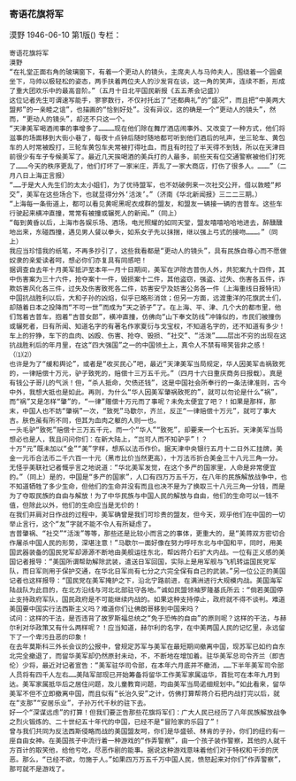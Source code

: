 ### 寄语花旗将军
漠野
1946-06-10
第1版()
专栏：

    寄语花旗将军
    漠野
    “在礼堂正面右角的玻璃窗下，有着一个更动人的镜头，主席夫人与马帅夫人，围绕着一个圆桌坐下，马帅以极轻松的姿态，两手扶着两位夫人的沙发背在谈，这一角的笑声，连续不断，形成了重大团欢乐中的最高音阶。”（五月十日北平国民新报《五五茶会记盛》）
    这位记者先生可谓速写能手，寥寥数行，不仅衬托出了“还都典礼”的“盛况”，而且把“中美两大盟邦”的一亲睦之谊”，也描画的“恰到好处”。没有异议，这的确是一个“更动人的镜头”，然而，“更动人的镜头”，却还不只这一个。
    “天津美军喝酒闹事的事增多了…………现在他们除在舞厅酒店闹事外、又改变了一种方式，他们将滋事的场面移到大街小巷了，每夜十点钟后随时随地都可听到他们酒后的吼声，坐三轮车、黄包车的人时常被殴打，三轮车黄包车夫常被打得吐血，而且有时拉了半天得不到钱，所以在天津目前很少有车子专候美军了。最近几天挨喝酒的美兵打的人最多，前些天有位交通警察被他们打死了………今天的秩序更乱了，他们打坏了一家米庄，弄乱了一家大商店，打伤了很多人。………”（二月八日上海正言报）
    “……于是大人先生们的太太小姐们，为了优待盟军，也不妨破例来一次社交公开，借以敦睦“邦交”，美军在这些场合下，也就显得分外‘活泼’。”（济南《华北新闻报》三二二三期。）
    “上海每一条街道上，都可以看见黄呢黑呢衣成群的盟友，和盟友一辆接一辆的吉普车。这些车行驶起来横冲直撞，常常有被撞或辗死人的新闻。”（同上）
    “每到黄昏以后，上海市各娱乐场、酒场，电光照耀的如同天堂，盟友嘻嘻哈哈地进去，醉醺醺地出来，东碰西撞，遇见男人餐以拳头，如系女子先以抹揣，继以强上弓式的接吻………。”（同上）
    我应当珍惜我的纸笔，不再多抄引了，这些我看都是“更动人的镜头”，具有民族自尊心而不愿做奴隶的亲爱读者呵，想必你们亦复具有同感吧！
    据调查自去年十月美军抵沪至本年一月十日期间，美军在沪除吉普伤人外，共犯案九十四件，其中伤害案为三十六件，抢夺案十一件，毁损案十二件，其他盗窃，强盗、过失、伤害各五件，诈欺妨害风化各三件，过失及伤害致死各二件，妨害安宁及妨害公务各一件（上海重线日报特讯）
    中国抗战胜利以后，大和子孙的凶焰，似乎已略形消敛；但另一方面，远渡重洋的花旗武士们，却随着日本之投降而“不可一世”而成为“天之骄子”了。在上海、平、津、几个大的都市里，他们驾着吉普车，抱着“吉普女郎”，横冲直撞，仿佛向“山下奉文防线”冲锋似的，市民们被撞伤或辗死者，日有所闻、知道名字的有著名作家夏衍与戈宝权，不知道名字的，还不知道有多少！车上的狞狰，车下的血肉、凶殴、伤害、抢夺、毁损、“社交”、“活泼”………层出不穷的出现在这抗战胜利后的年月里，在这“四大强国”之一的中国领土上，真令人不禁有啼笑皆非之感！（⑴⑵）
    也许是为了“缓和舆论”，或者是“收买民心”吧，最近“天津美军当局规定，华人因美军击祸致死的，一律赔偿十万元，驴子致死的，赔偿十三万五千元。”（四月十六日重庆商务日报载）。真是有钱公子哥儿的气派！但，“杀人抵命，欠债还钱”，这是中国社会所奉行的一条法律准则，古今中外，我想大抵也是如此。再则，为什么“华人因美军肇祸致死的”，就可以勿论是什么“祸”，而“祸”又是怎样“肇”的，“一律”赠偿十万元而了事呢？未免太便宜了吧？！如果是那样，那末，中国人也不妨“肇祸”一次，“致死”马歇尔，齐兰，反正“一律赔偿十万元”，就可了事大吉。肤色虽有所不同，但其为血肉之躯的人则一也。
    一头毛驴“致死”赔偿十三万五千元，而一个“华人”“致死”，却要来一个七五折。天津美军当局想必也是人，我且问问你们：在新大陆上，“岂可人而不知驴乎”！？
    十万“元”既未加以“金”“美”字样，想系以法币作价。据天津中央银行五月十二日外汇挂牌，美金一元币合法币二千六百一十元（黑市比价当然更高），十万法币折合美金三十八元三角一分。无怪乎美联社记者慨乎言之地说道：“华北美军发觉，在这个多产的国家里，人命是非常便宜的。”（同上）是的，中国是“多产的国家”，人口有四万万五千万，在八年的民族解放战争中，也不知道牺牲了多少生命，但他们的生命并没有而且也决不是为了换取三十八元三角一分钱，而是为了夺取民族的自由与解放！为了中华民族与中国人民的解放与自由，他们的生命可以一钱不值，但除此以外，他们的生命应当是无价的！
    在我们并肩对日作战的过程中，美军确曾是我们可珍贵的盟友，但今天，观乎他们在中国的一切举止言行，这个“友”字就不能不令人有所疑虑了。
    吉普肇祸、“社交”“活泼”等等，那些还是比较小而言之的事体，更重大的，是“美蒋双方密切合作屠杀中国人民的形势，深堪注意！”马歇尔一面好像在努力呼吁东北与中国和平，同时，用美国武器装备的国民党军却源源不断地由美舰运往东北，帮凶蒋介石扩大内战。一位有正义感的美国记者报导：“美国所谓帮助解除武装，遣送日军回国，实际上是用军舰与飞机转运国民党军队，而日军则用于保护交通，在华北日军尚有七分之六完全保有自己的武装。”另一位公正的美国记者也这样报导：“国民党在美军掩护之下，沿北宁路前进，在满洲进行大规模内战。美国海军陆战队为此目的，在北方沿线与河北北部驻守各地。”诚如民盟领袖罗隆基氏所云：“倘若美国停止支持政府军队，国民政府是不可能继续内战的。如果这种支持停止，政府就不得不谈判。难道美国要中国实行法西斯主义吗？难道你们让佛朗哥移到中国来吗？
    试问：这样的干法，是否违背了故罗斯福总统之“免于恐怖的自由”的原则呢？这样的干法，与赫尔利对华政策又有什么两样呢？！应当知道，赫尔利的名字，在中美两国人民的记忆里，永远留下了一个卑污丑恶的印象！
    在去年莫斯科三外长会议的公报中，曾规定苏军与美军在最短期间撤离中国，现苏军已如约自东北完全撤退了，而留华美军却仍然原封未动，不，不断地在增加着。驻华美军总司令齐兰（即吉伦）少将，最近对记者宣告：“美军驻华司令部，在本年六月底并不撤消，……下半年美军司令部人员将有四千人左右……美陆军部现已开始筹备将留华工作美军家属运华，首批可在本年九月到达。美军家属抵华后之居住问题，及儿童教育问题，均由美军当局诺细规划中。”如此看来，留华美军不但不立即撤离中国，而且似有“长治久安”之计，仿佛打算帮蒋介石把内战打完以后，就在“支那”“安居乐业”，子孙万代千秋的驻下去。
    好一个“深谋远虑”的打算！但我们要正告那些花旗将军们：广大人民已经历了八年民族解放战争之烈火锻炼的、二十世纪五十年代的中国，已经不是“冒险家的乐园了”！
    曾与我们共同为反法西斯侵略而战的美国盟友呵，你们是华盛顿、林肯的子孙，你们的纽约有一座自由女神。在美国孩子中流行着一种游戏的“作弄警察”，由一个孩子装作警察，其他的人就千方百计的取笑他，给他亏吃，尽恶作剧的能事。据说这种游戏意味着他们对于特权和干涉的厌恶。那么，“已经不欲，勿施于人。”如果四万万五千万中国人民，愤怒起来对你们“作弄警察”，那可就不是游戏了。

